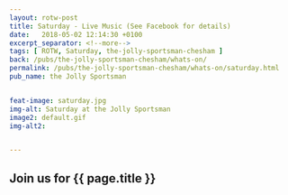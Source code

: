 ```yaml
---
layout: rotw-post
title: Saturday - Live Music (See Facebook for details)
date:   2018-05-02 12:14:30 +0100
excerpt_separator: <!--more-->
tags: [ ROTW, Saturday, the-jolly-sportsman-chesham ]
back: /pubs/the-jolly-sportsman-chesham/whats-on/
permalink: /pubs/the-jolly-sportsman-chesham/whats-on/saturday.html
pub_name: the Jolly Sportsman


feat-image: saturday.jpg
img-alt: Saturday at the Jolly Sportsman
image2: default.gif
img-alt2:


---
```


<h2>Join us for {{ page.title }}</h2>
